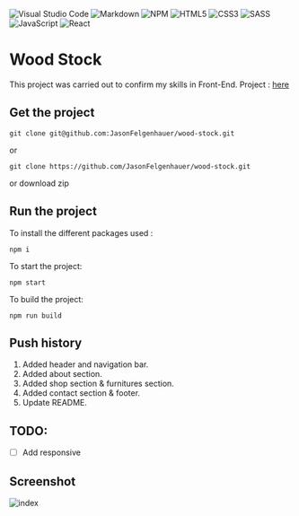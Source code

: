 ![Visual Studio Code](https://img.shields.io/badge/Visual%20Studio%20Code-0078d7.svg?style=for-the-badge&logo=visual-studio-code&logoColor=white) ![Markdown](https://img.shields.io/badge/markdown-%23000000.svg?style=for-the-badge&logo=markdown&logoColor=white) ![NPM](https://img.shields.io/badge/NPM-%23000000.svg?style=for-the-badge&logo=npm&logoColor=white) ![HTML5](https://img.shields.io/badge/html5-%23E34F26.svg?style=for-the-badge&logo=html5&logoColor=white) ![CSS3](https://img.shields.io/badge/css3-%231572B6.svg?style=for-the-badge&logo=css3&logoColor=white) ![SASS](https://img.shields.io/badge/SASS-hotpink.svg?style=for-the-badge&logo=SASS&logoColor=white) ![JavaScript](https://img.shields.io/badge/javascript-%23323330.svg?style=for-the-badge&logo=javascript&logoColor=%23F7DF1E) ![React](https://img.shields.io/badge/react-%2320232a.svg?style=for-the-badge&logo=react&logoColor=%2361DAFB)

# Wood Stock

This project was carried out to confirm my skills in Front-End.
Project : [here](http://wood-stock.jason-fel.be)

## Get the project

```
git clone git@github.com:JasonFelgenhauer/wood-stock.git
```

or

```
git clone https://github.com/JasonFelgenhauer/wood-stock.git
```

or download zip

## Run the project

To install the different packages used :

```
npm i
```

To start the project:

```
npm start
```

To build the project:

```
npm run build
```

## Push history

1. Added header and navigation bar.
2. Added about section.
3. Added shop section & furnitures section.
4. Added contact section & footer.
5. Update README.

## TODO:

-   [ ] Add responsive

## Screenshot

![index](http://pics.jason-fel.be/uploads/1652083145image_2022-05-09_095902800.png)
